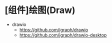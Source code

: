 # [组件]绘图(Draw)

- drawio
  - https://github.com/jgraph/drawio
  - https://github.com/jgraph/drawio-desktop